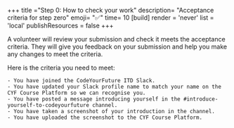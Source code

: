 +++
title ="Step 0: How to check your work"
description= "Acceptance criteria for step zero"
emoji= "✅"
time= 10
[build]
  render = 'never'
  list = 'local'
  publishResources = false 
+++

A volunteer will review your submission and check it meets the acceptance criteria. They will give you feedback on your submission and help you make any changes to meet the criteria.

Here is the criteria you need to meet:

```objectives
- You have joined the CodeYourFuture ITD Slack.
- You have updated your Slack profile name to match your name on the CYF Course Platform so we can recognise you.
- You have posted a message introducing yourself in the #introduce-yourself-to-codeyourfuture channel.
- You have taken a screenshot of your introduction in the channel.
- You have uploaded the screenshot to the CYF Course Platform.
```
